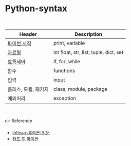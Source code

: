 # Python-syntax

<br>

| Header                        | Description                            |
| ----------------------------- | -------------------------------------- |
| [파이썬 시작](./basic.md)     | print, variable                        |
| [자료형](./datatype.md)       | int float, str, list, tuple, dict, set |
| [흐름제어](./flow-control.md) | if, for, while                         |
| 함수                          | functions                              |
| 입력                          | input                                  |
| 클래스, 모듈, 패키지          | class, module, package                 |
| 예외처리                      | exception                              |

<br>

👉 Reference

- [Inflearn 파이썬 입문](https://www.inflearn.com/course/%ED%94%84%EB%A1%9C%EA%B7%B8%EB%9E%98%EB%B0%8D-%ED%8C%8C%EC%9D%B4%EC%8D%AC-%EC%9E%85%EB%AC%B8-%EC%9D%B8%ED%94%84%EB%9F%B0-%EC%98%A4%EB%A6%AC%EC%A7%80%EB%84%90/dashboard)
- [점프 투 파이썬](https://wikidocs.net/book/1)
